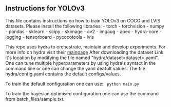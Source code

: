 <h2>Instructions for YOLOv3</h2>
This file contains instructions on how to train YOLOv3 on COCO and LVIS datasets.
Please install the following libraries:
- torch 
- torchvision
- numpy 
- pandas
- sklearn
- scipy
- skimage
- cv2
- imgaug
- apex
- hydra-core
- logging
- tensorboard
- pycocotools
- lvis

This repo uses hydra to orchestrate, maintain and develop experiments. For more info on hydra visit their [mainpage](https://hydra.cc/docs/intro)
After downloading the dataset
Link it's location by modifying the file named "hydra/dataset\<dataset\>.yaml".
One can tune multiple hyperparameters by using hydra's syntact in the command line or one can change the yaml deafult values.
The file hydra/config.yaml contains the default configs/values.

To train the default configuration one can use:
<code>
    python main.py
</code>

To train the bayesian optimised configuration one can use the command from batch_files/sample.txt.








